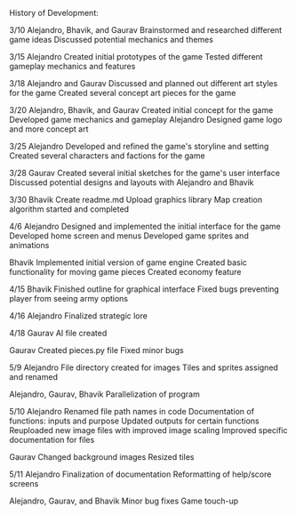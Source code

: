 History of Development:

3/10
Alejandro, Bhavik, and Gaurav
Brainstormed and researched different game ideas
Discussed potential mechanics and themes

3/15
Alejandro 
Created initial prototypes of the game
Tested different gameplay mechanics and features

3/18
Alejandro and Gaurav
Discussed and planned out different art styles for the game
Created several concept art pieces for the game

3/20
Alejandro, Bhavik, and Gaurav
Created initial concept for the game
Developed game mechanics and gameplay
Alejandro
Designed game logo and more concept art

3/25
Alejandro 
Developed and refined the game's storyline and setting
Created several characters and factions for the game

3/28
Gaurav
Created several initial sketches for the game's user interface
Discussed potential designs and layouts with Alejandro and Bhavik

3/30
Bhavik
Create readme.md
Upload graphics library
Map creation algorithm started and completed


4/6
Alejandro
Designed and implemented the initial interface for the game
Developed home screen and menus
Developed game sprites and animations

Bhavik
Implemented initial version of game engine
Created basic functionality for moving game pieces
Created economy feature

4/15
Bhavik
Finished outline for graphical interface
Fixed bugs preventing player from seeing army options

4/16
Alejandro 
Finalized strategic lore 

4/18
Gaurav
AI file created

Gaurav
Created pieces.py file
Fixed minor bugs

5/9
Alejandro 
File directory created for images
Tiles and sprites assigned and renamed 

Alejandro, Gaurav, Bhavik
Parallelization of program

5/10
Alejandro 
Renamed file path names in code
Documentation of functions: inputs and purpose
Updated outputs for certain functions
Reuploaded new image files with improved image scaling
Improved specific documentation for files

Gaurav
Changed background images
Resized tiles

5/11
Alejandro 
Finalization of documentation
Reformatting of help/score screens

Alejandro, Gaurav, and Bhavik 
Minor bug fixes
Game touch-up
